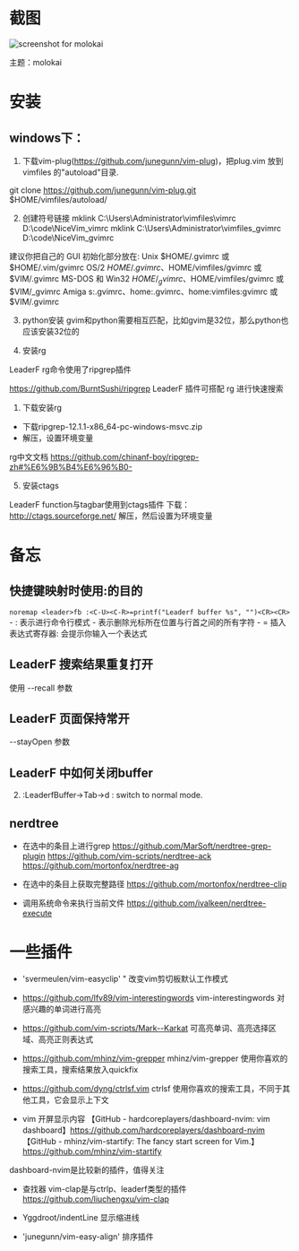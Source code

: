 # 截图

![screenshot for molokai](http://qiniu.wangjinle.com/20171030101917.png)

主题：molokai

# 安装

## windows下：
1. 下载vim-plug(https://github.com/junegunn/vim-plug)，把plug.vim 放到 vimfiles 的"autoload"目录.

git clone https://github.com/junegunn/vim-plug.git $HOME/vimfiles/autoload/

2. 创建符号链接 
mklink C:\Users\Administrator\vimfiles\vimrc D:\code\NiceVim\_vimrc
mklink C:\Users\Administrator\vimfiles\_gvimrc D:\code\NiceVim\_gvimrc

建议你把自己的 GUI 初始化部分放在:
	Unix		    $HOME/.gvimrc 或 $HOME/.vim/gvimrc
	OS/2		    $HOME/.gvimrc、$HOME/vimfiles/gvimrc 或
			    $VIM/.gvimrc
	MS-DOS 和 Win32     $HOME/_gvimrc、$HOME/vimfiles/gvimrc 或
			    $VIM/_gvimrc
	Amiga		    s:.gvimrc、home:.gvimrc、home:vimfiles:gvimrc 或
			    $VIM/.gvimrc

3. python安装
gvim和python需要相互匹配，比如gvim是32位，那么python也应该安装32位的

4. 安装rg

LeaderF rg命令使用了ripgrep插件

https://github.com/BurntSushi/ripgrep
LeaderF 插件可搭配 rg 进行快速搜索
1. 下载安装rg
  - 下载ripgrep-12.1.1-x86_64-pc-windows-msvc.zip
  - 解压，设置环境变量

rg中文文档 https://github.com/chinanf-boy/ripgrep-zh#%E6%9B%B4%E6%96%B0-

5. 安装ctags

LeaderF function与tagbar使用到ctags插件
下载：http://ctags.sourceforge.net/
解压，然后设置为环境变量

# 备忘

## 快捷键映射时使用:<C-U><C-R>的目的
`noremap <leader>fb :<C-U><C-R>=printf("Leaderf buffer %s", "")<CR><CR>`
    - : 表示进行命令行模式
    - <C-U> 表示删除光标所在位置与行首之间的所有字符
    - <C-R>= 插入表达式寄存器: 会提示你输入一个表达式



## LeaderF 搜索结果重复打开

使用 --recall 参数

## LeaderF 页面保持常开

--stayOpen 参数

## LeaderF 中如何关闭buffer

2. :LeaderfBuffer->Tab->d
<Tab> : switch to normal mode.

## nerdtree

* 在选中的条目上进行grep 
https://github.com/MarSoft/nerdtree-grep-plugin
https://github.com/vim-scripts/nerdtree-ack
https://github.com/mortonfox/nerdtree-ag

* 在选中的条目上获取完整路径
https://github.com/mortonfox/nerdtree-clip

* 调用系统命令来执行当前文件
https://github.com/ivalkeen/nerdtree-execute

# 一些插件

* 'svermeulen/vim-easyclip'    " 改变vim剪切板默认工作模式

* https://github.com/lfv89/vim-interestingwords  vim-interestingwords 对感兴趣的单词进行高亮
* https://github.com/vim-scripts/Mark--Karkat 可高亮单词、高亮选择区域、高亮正则表达式
* https://github.com/mhinz/vim-grepper mhinz/vim-grepper 使用你喜欢的搜索工具，搜索结果放入quickfix  
* https://github.com/dyng/ctrlsf.vim ctrlsf 使用你喜欢的搜索工具，不同于其他工具，它会显示上下文

* vim 开屏显示内容
【GitHub - hardcoreplayers/dashboard-nvim: vim dashboard】https://github.com/hardcoreplayers/dashboard-nvim
【GitHub - mhinz/vim-startify: The fancy start screen for Vim.】https://github.com/mhinz/vim-startify

dashboard-nvim是比较新的插件，值得关注

* 查找器
vim-clap是与ctrlp、leaderf类型的插件
https://github.com/liuchengxu/vim-clap

* Yggdroot/indentLine 显示缩进线

* 'junegunn/vim-easy-align' 排序插件

